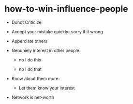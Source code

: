 # how-to-win-influence-people

 * Donot Criticize

 * Accept your mistake quickly- sorry if it wrong 

 * Apperciate others 

 * Genuniely interest in other people:

   *  no I do this

   *  no I do that
 
 * Know about them more:
   
    * Let them know your interest 

 * Network is net-worth

